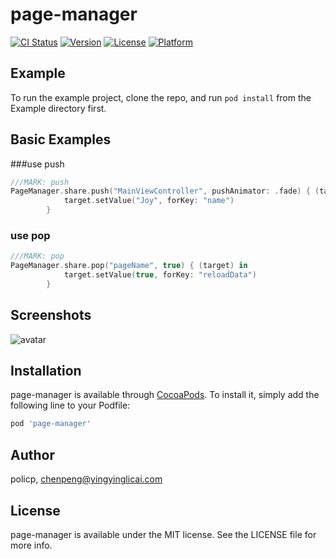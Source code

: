 # page-manager

[![CI Status](https://img.shields.io/travis/policp/page-manager.svg?style=flat)](https://travis-ci.org/policp/page-manager)
[![Version](https://img.shields.io/cocoapods/v/page-manager.svg?style=flat)](https://cocoapods.org/pods/page-manager)
[![License](https://img.shields.io/cocoapods/l/page-manager.svg?style=flat)](https://cocoapods.org/pods/page-manager)
[![Platform](https://img.shields.io/cocoapods/p/page-manager.svg?style=flat)](https://cocoapods.org/pods/page-manager)

## Example

To run the example project, clone the repo, and run `pod install` from the Example directory first.

## Basic Examples

###use push

```swift
///MARK: push   
PageManager.share.push("MainViewController", pushAnimator: .fade) { (target) in
            target.setValue("Joy", forKey: "name")
        }

```

### use pop

```swift
///MARK: pop
PageManager.share.pop("pageName", true) { (target) in
            target.setValue(true, forKey: "reloadData")
        }
```



## Screenshots

![avatar](https://github.com/policp/page-manager/blob/master/example.gif)

## Installation

page-manager is available through [CocoaPods](https://cocoapods.org). To install
it, simply add the following line to your Podfile:

```ruby
pod 'page-manager'
```

## Author

policp, chenpeng@yingyinglicai.com

## License

page-manager is available under the MIT license. See the LICENSE file for more info.
